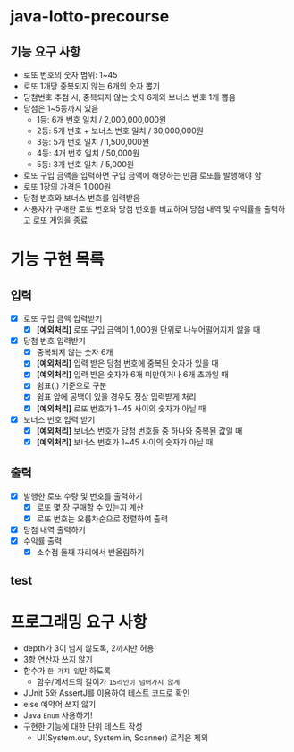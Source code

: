 # java-lotto-precourse

## 기능 요구 사항 
- 로또 번호의 숫자 범위: 1~45
- 로또 1개당 중복되지 않는 6개의 숫자 뽑기
- 당첨번호 추첨 시, 중복되지 않는 숫자 6개와 보너스 번호 1개 뽑음
- 당첨은 1~5등까지 있음
  - 1등: 6개 번호 일치 / 2,000,000,000원
  - 2등: 5개 번호 + 보너스 번호 일치 / 30,000,000원
  - 3등: 5개 번호 일치 / 1,500,000원
  - 4등: 4개 번호 일치 / 50,000원
  - 5등: 3개 번호 일치 / 5,000원
- 로또 구입 금액을 입력하면 구입 금액에 해당하는 만큼 로또를 발행해야 함
- 로또 1장의 가격은 1,000원
- 당첨 번호와 보너스 번호를 입력받음
- 사용자가 구매한 로또 번호와 당첨 번호를 비교하여 당첨 내역 및 수익률을 출력하고 로또 게임을 종료

# 기능 구현 목록
## 입력
- [x] 로또 구입 금액 입력받기
  - [x] **[예외처리]** 로또 구입 금액이 1,000원 단위로 나누어떨어지지 않을 때
- [x] 당첨 번호 입력받기
  - [x] 중복되지 않는 숫자 6개
  - [x] **[예외처리]** 입력 받은 당첨 번호에 중복된 숫자가 있을 때
  - [x] **[예외처리]** 입력 받은 숫자가 6개 미만이거나 6개 초과일 때
  - [x] 쉼표(,) 기준으로 구분
  - [x] 쉼표 앞에 공백이 있을 경우도 정상 입력받게 처리
  - [x] **[예외처리]** 로또 번호가 1~45 사이의 숫자가 아닐 때
- [x] 보너스 번호 입력 받기
  - [x] **[예외처리]** 보너스 번호가 당첨 번호들 중 하나와 중복된 값일 때
  - [x] **[예외처리]** 보너스 번호가 1~45 사이의 숫자가 아닐 때

## 출력
- [x] 발행한 로또 수량 및 번호를 출력하기
  - [x] 로또 몇 장 구매할 수 있는지 계산
  - [x] 로또 번호는 오름차순으로 정렬하여 출력
- [x] 당첨 내역 출력하기
- [x] 수익률 출력
  - [x] 소수점 둘째 자리에서 반올림하기 

## test 

# 프로그래밍 요구 사항 
- depth가 3이 넘지 않도록, 2까지만 허용
- 3항 연산자 쓰지 않기
- 함수가 `한 가지 일`만 하도록
  - 함수/메서드의 길이가 `15라인이 넘어가지 않게`
- JUnit 5와 AssertJ를 이용하여 테스트 코드로 확인
- else 예약어 쓰지 않기 
- Java `Enum` 사용하기!
- 구현한 기능에 대한 단위 테스트 작성
  - UI(System.out, System.in, Scanner) 로직은 제외